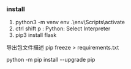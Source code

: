 ###  install
1. python3 -m venv env
   .\env\Scripts\activate
2. ctrl shift  p : Python: Select Interpreter 
3. pip3 install flask

导出包文件描述
pip freeze > requirements.txt


python -m pip install --upgrade pip